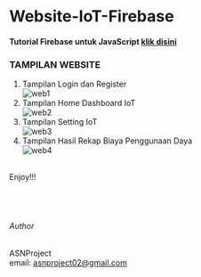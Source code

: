 # Website-IoT-Firebase

#### Tutorial Firebase untuk JavaScript [klik disini](https://github.com/ASNProject/Firebase-JavaScript.git)

### TAMPILAN WEBSITE<br/>
1. Tampilan Login dan Register<br/>
![web1](https://user-images.githubusercontent.com/49858542/138451412-75b755d4-8c35-4140-95ce-248c9d28d21b.JPG)<br/>
2. Tampilan Home Dashboard IoT<br/>
![web2](https://user-images.githubusercontent.com/49858542/138451416-f3abf799-bf19-4b93-8df5-bff8f3055b7f.JPG)<br/>
3. Tampilan Setting IoT<br/>
![web3](https://user-images.githubusercontent.com/49858542/138451418-bd8fd724-0bc3-42cb-949b-e499a255d70d.JPG)<br/>
4. Tampilan Hasil Rekap Biaya Penggunaan Daya<br/>
![web4](https://user-images.githubusercontent.com/49858542/138451422-912f90e6-8350-49e9-9528-f52ddff6f539.JPG)<br/>

<br />
Enjoy!!!
<br />
<br />
<br />
<br />

###### Author

ASNProject<br />
email: asnproject02@gmail.com
